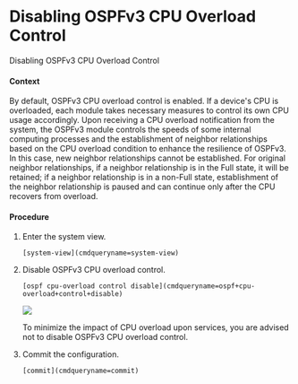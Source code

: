 Disabling OSPFv3 CPU Overload Control
=====================================

Disabling OSPFv3 CPU Overload Control

#### Context

By default, OSPFv3 CPU overload control is enabled. If a device's CPU is overloaded, each module takes necessary measures to control its own CPU usage accordingly. Upon receiving a CPU overload notification from the system, the OSPFv3 module controls the speeds of some internal computing processes and the establishment of neighbor relationships based on the CPU overload condition to enhance the resilience of OSPFv3. In this case, new neighbor relationships cannot be established. For original neighbor relationships, if a neighbor relationship is in the Full state, it will be retained; if a neighbor relationship is in a non-Full state, establishment of the neighbor relationship is paused and can continue only after the CPU recovers from overload.


#### Procedure

1. Enter the system view.
   
   
   ```
   [system-view](cmdqueryname=system-view)
   ```
2. Disable OSPFv3 CPU overload control.
   
   
   ```
   [ospf cpu-overload control disable](cmdqueryname=ospf+cpu-overload+control+disable)
   ```
   ![](../public_sys-resources/note_3.0-en-us.png) 
   
   To minimize the impact of CPU overload upon services, you are advised not to disable OSPFv3 CPU overload control.
3. Commit the configuration.
   
   
   ```
   [commit](cmdqueryname=commit)
   ```